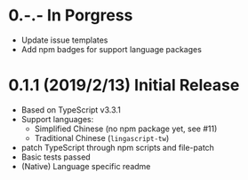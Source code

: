 # 0.-.- In Porgress

- Update issue templates
- Add npm badges for support language packages

# 0.1.1 (2019/2/13) Initial Release

- Based on TypeScript v3.3.1
- Support languages:
  - Simplified Chinese (no npm package yet, see #11)
  - Traditional Chinese (`lingascript-tw`)
- patch TypeScript through npm scripts and file-patch
- Basic tests passed
- (Native) Language specific readme
